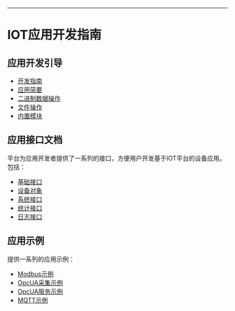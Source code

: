 
---

# IOT应用开发指南

## 应用开发引导

* [开发指南](/app_dev_guide/tutorial.md)
* [应用简要](//app_dev_guide/onestep.md)
* [二进制数据操作](/app_dev_guide/binary.md)
* [文件操作](/app_dev_guide/file.md)
* [内置模块](/app_dev_guide/modules.md)

## 应用接口文档

平台为应用开发者提供了一系列的接口，方便用户开发基于IOT平台的设备应用。 包括：

* [基础接口](/app/api.md)
* [设备对象](/app/device.md)
* [系统接口](/app/sys.md)
* [统计接口](/app/stat.md)
* [日志接口](/app/logger.md)

## 应用示例

提供一系列的应用示例：

* [Modbus示例](/examples/modbus.md)
* [OpcUA采集示例](/examples/opcuacollect.md)
* [OpcUA服务示例](/examples/opcuaserver.md)
* [MQTT示例](/examples/mqtt.md)



